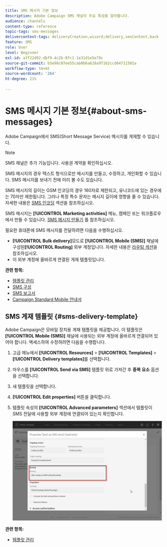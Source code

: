 ```yaml
---
title: SMS 메시지 기본 정보
description: Adobe Campaign SMS 채널의 주요 특성을 알아봅니다.
audience: channels
content-type: reference
topic-tags: sms-messages
delivercontext-tags: deliveryCreation,wizard;delivery,smsContent,back
feature: SMS
role: User
level: Beginner
exl-id: a7f22d92-dbf9-4c2b-8fc1-1e31d1e5e79c
source-git-commit: b5e98c07ee55cab0b6a628a97162ccd64711501a
workflow-type: tm+mt
source-wordcount: '264'
ht-degree: 21%

---
```


# SMS 메시지 기본 정보{#about-sms-messages}

Adobe Campaign에서 SMS(Short Message Service) 메시지를 게재할 수 있습니다.

>[!NOTE]
>
>SMS 채널은 추가 기능입니다. 사용권 계약을 확인하십시오.

SMS 메시지의 경우 텍스트 형식으로만 메시지를 만들고, 수정하고, 개인화할 수 있습니다. SMS 메시지를 보내기 전에 미리 볼 수도 있습니다.

SMS 메시지의 길이는 GSM 인코딩의 경우 160자로 제한되고, 유니코드에 있는 경우에는 70자만 제한됩니다. 그러나 특정 특수 문자는 메시지 길이에 영향을 줄 수 있습니다. 자세한 내용은 [SMS 인코딩](../../administration/using/configuring-sms-channel.md#sms-encoding--length-and-transliteration) 섹션을 참조하십시오.

SMS 메시지는 **[!UICONTROL Marketing activities]** 메뉴, 캠페인 또는 워크플로우에서 만들 수 있습니다. [SMS 메시지 만들기](../../channels/using/creating-an-sms-message.md) 를 참조하십시오.

필요한 휴대폰에 SMS 메시지를 전달하려면 다음을 수행하십시오.

* **[!UICONTROL Bulk delivery]**&#x200B;모드로 **[!UICONTROL Mobile (SMS)]** 채널에 구성된&#x200B;**[!UICONTROL Routing]** 외부 계정입니다. 자세한 내용은 [라우팅 섹션](../../administration/using/configuring-sms-channel.md#defining-an-sms-routing)을 참조하십시오.
* 이 외부 계정에 올바르게 연결된 게재 템플릿입니다.

**관련 항목:**

* [템플릿 관리](../../start/using/marketing-activity-templates.md)
* [SMS 구성](../../administration/using/configuring-sms-channel.md#defining-an-sms-routing)
* [SMS 보고서](../../reporting/using/sms-report.md)
* [Campaign Standard Mobile 안내서](../../channels/using/get-started-communication-channels.md)

## SMS 게재 템플릿 {#sms-delivery-template}

Adobe Campaign은 모바일 장치용 게재 템플릿을 제공합니다. 이 템플릿은 **[!UICONTROL Mobile (SMS)]** 채널에 사용되는 외부 계정에 올바르게 연결되어 있어야 합니다. 액세스하여 수정하려면 다음을 수행합니다.

1. 고급 메뉴에서 **[!UICONTROL Resources]** > **[!UICONTROL Templates]** > **[!UICONTROL Delivery templates]**&#x200B;를 선택합니다.
1. 마우스를 **[!UICONTROL Send via SMS]** 템플릿 위로 가져간 후 **중복 요소** 옵션을 선택합니다.
1. 새 템플릿을 선택합니다.
1. **[!UICONTROL Edit properties]** 버튼을 클릭합니다.
1. 템플릿 속성의 **[!UICONTROL Advanced parameters]** 섹션에서 템플릿이 SMS 전달에 사용할 외부 계정에 연결되어 있는지 확인합니다.

   ![](assets/sms_template.png)

**관련 항목:**

* [템플릿 관리](../../start/using/marketing-activity-templates.md)
